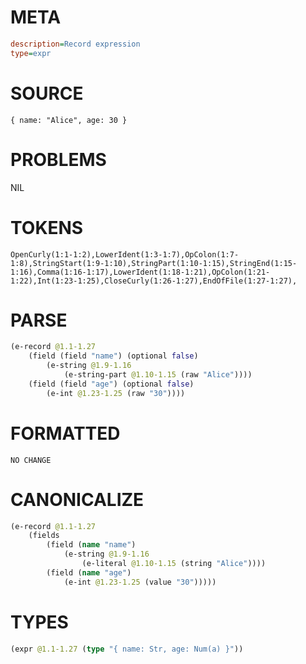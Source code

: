 # META
~~~ini
description=Record expression
type=expr
~~~
# SOURCE
~~~roc
{ name: "Alice", age: 30 }
~~~
# PROBLEMS
NIL
# TOKENS
~~~zig
OpenCurly(1:1-1:2),LowerIdent(1:3-1:7),OpColon(1:7-1:8),StringStart(1:9-1:10),StringPart(1:10-1:15),StringEnd(1:15-1:16),Comma(1:16-1:17),LowerIdent(1:18-1:21),OpColon(1:21-1:22),Int(1:23-1:25),CloseCurly(1:26-1:27),EndOfFile(1:27-1:27),
~~~
# PARSE
~~~clojure
(e-record @1.1-1.27
	(field (field "name") (optional false)
		(e-string @1.9-1.16
			(e-string-part @1.10-1.15 (raw "Alice"))))
	(field (field "age") (optional false)
		(e-int @1.23-1.25 (raw "30"))))
~~~
# FORMATTED
~~~roc
NO CHANGE
~~~
# CANONICALIZE
~~~clojure
(e-record @1.1-1.27
	(fields
		(field (name "name")
			(e-string @1.9-1.16
				(e-literal @1.10-1.15 (string "Alice"))))
		(field (name "age")
			(e-int @1.23-1.25 (value "30")))))
~~~
# TYPES
~~~clojure
(expr @1.1-1.27 (type "{ name: Str, age: Num(a) }"))
~~~
